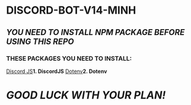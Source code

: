 # DISCORD-BOT-V14-MINH 

## ***YOU NEED TO INSTALL NPM PACKAGE BEFORE USING THIS REPO***
### **THESE PACKAGES YOU NEED TO INSTALL:**
[Discord JS](https://discord.js.org/)**1. DiscordJS**
[Dotenv](https://www.npmjs.com/package/dotenv)**2. Dotenv**
# ***GOOD LUCK WITH YOUR PLAN!***
